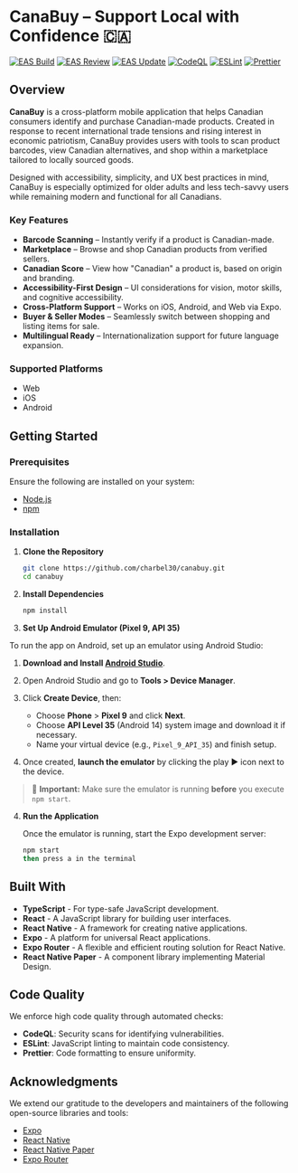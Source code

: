 # CanaBuy – Support Local with Confidence 🇨🇦

[![EAS Build](https://github.com/youzarsiph/expo-react-native-paper/actions/workflows/eas-build.yml/badge.svg)](https://github.com/youzarsiph/expo-react-native-paper/actions/workflows/eas-build.yml)
[![EAS Review](https://github.com/youzarsiph/expo-react-native-paper/actions/workflows/eas-reviews.yml/badge.svg)](https://github.com/youzarsiph/expo-react-native-paper/actions/workflows/eas-reviews.yml)
[![EAS Update](https://github.com/youzarsiph/expo-react-native-paper/actions/workflows/eas-update.yml/badge.svg)](https://github.com/youzarsiph/expo-react-native-paper/actions/workflows/eas-update.yml)
[![CodeQL](https://github.com/youzarsiph/expo-react-native-paper/actions/workflows/codeql.yml/badge.svg)](https://github.com/youzarsiph/expo-react-native-paper/actions/workflows/codeql.yml)
[![ESLint](https://github.com/youzarsiph/expo-react-native-paper/actions/workflows/eslint.yml/badge.svg)](https://github.com/youzarsiph/expo-react-native-paper/actions/workflows/eslint.yml)
[![Prettier](https://github.com/youzarsiph/expo-react-native-paper/actions/workflows/prettier.yml/badge.svg)](https://github.com/youzarsiph/expo-react-native-paper/actions/workflows/prettier.yml)

## Overview

**CanaBuy** is a cross-platform mobile application that helps Canadian consumers identify and purchase Canadian-made products. Created in response to recent international trade tensions and rising interest in economic patriotism, CanaBuy provides users with tools to scan product barcodes, view Canadian alternatives, and shop within a marketplace tailored to locally sourced goods.

Designed with accessibility, simplicity, and UX best practices in mind, CanaBuy is especially optimized for older adults and less tech-savvy users while remaining modern and functional for all Canadians.

### Key Features

- **Barcode Scanning** – Instantly verify if a product is Canadian-made.
- **Marketplace** – Browse and shop Canadian products from verified sellers.
- **Canadian Score** – View how "Canadian" a product is, based on origin and branding.
- **Accessibility-First Design** – UI considerations for vision, motor skills, and cognitive accessibility.
- **Cross-Platform Support** – Works on iOS, Android, and Web via Expo.
- **Buyer & Seller Modes** – Seamlessly switch between shopping and listing items for sale.
- **Multilingual Ready** – Internationalization support for future language expansion.

### Supported Platforms

- Web
- iOS
- Android

## Getting Started

### Prerequisites

Ensure the following are installed on your system:

- [Node.js](https://nodejs.org/)
- [npm](https://www.npmjs.com/)

### Installation

1. **Clone the Repository**

   ```bash
   git clone https://github.com/charbel30/canabuy.git
   cd canabuy
   ```

2. **Install Dependencies**

   ```bash
   npm install
   ```

3. **Set Up Android Emulator (Pixel 9, API 35)**

To run the app on Android, set up an emulator using Android Studio:

1. **Download and Install [Android Studio](https://developer.android.com/studio)**.
2. Open Android Studio and go to **Tools > Device Manager**.
3. Click **Create Device**, then:
   - Choose **Phone** > **Pixel 9** and click **Next**.
   - Choose **API Level 35** (Android 14) system image and download it if necessary.
   - Name your virtual device (e.g., `Pixel_9_API_35`) and finish setup.

4. Once created, **launch the emulator** by clicking the play ▶️ icon next to the device.

> 🚨 **Important:** Make sure the emulator is running **before** you execute `npm start`.

4. **Run the Application**

   Once the emulator is running, start the Expo development server:

   ```bash
   npm start
   then press a in the terminal
   ```

## Built With

- **TypeScript** - For type-safe JavaScript development.
- **React** - A JavaScript library for building user interfaces.
- **React Native** - A framework for creating native applications.
- **Expo** - A platform for universal React applications.
- **Expo Router** - A flexible and efficient routing solution for React Native.
- **React Native Paper** - A component library implementing Material Design.

## Code Quality

We enforce high code quality through automated checks:

- **CodeQL**: Security scans for identifying vulnerabilities.
- **ESLint**: JavaScript linting to maintain code consistency.
- **Prettier**: Code formatting to ensure uniformity.

## Acknowledgments

We extend our gratitude to the developers and maintainers of the following open-source libraries and tools:

- [Expo](https://expo.dev/)
- [React Native](https://reactnative.dev/)
- [React Native Paper](https://callstack.github.io/react-native-paper/)
- [Expo Router](https://docs.expo.dev/build-reference/variables/)
